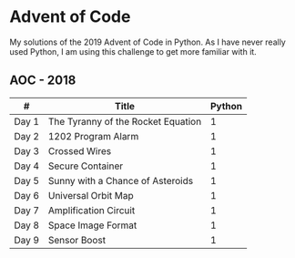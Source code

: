 # Advent of Code

My solutions of the 2019 Advent of Code in Python.
As I have never really used Python, I am using this challenge to get more familiar with it.

## AOC - 2018

\# | Title | Python |
------------ | ------------- | ------------ | 
Day 1 | The Tyranny of the Rocket Equation  | 1 |
Day 2 | 1202 Program Alarm | 1 | 
Day 3 | Crossed Wires | 1 | 
Day 4 | Secure Container  | 1 | 
Day 5 | Sunny with a Chance of Asteroids | 1 |
Day 6 | Universal Orbit Map | 1 |
Day 7 | Amplification Circuit | 1 |
Day 8 | Space Image Format | 1 |
Day 9 | Sensor Boost | 1 |
